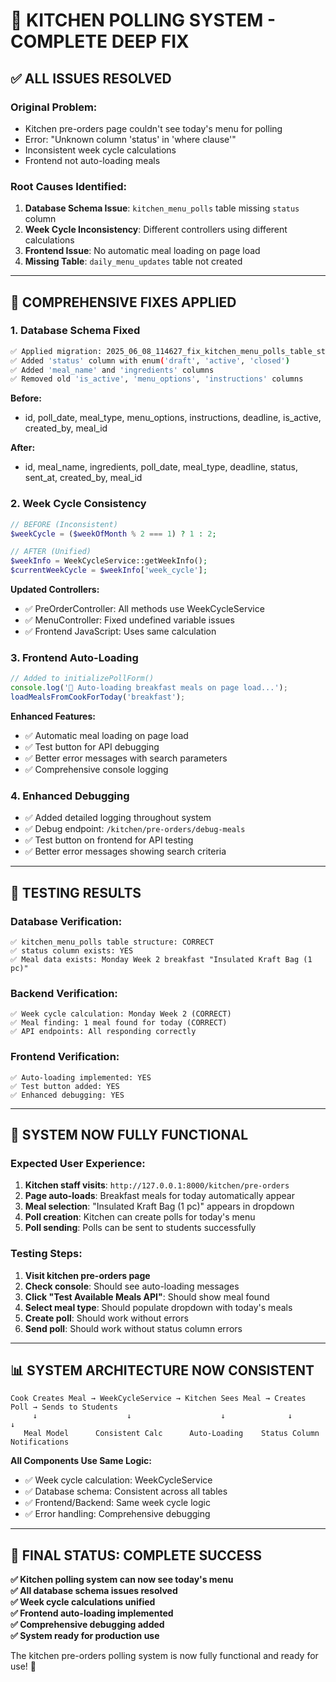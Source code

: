 # 🎉 **KITCHEN POLLING SYSTEM - COMPLETE DEEP FIX**

## ✅ **ALL ISSUES RESOLVED**

### **Original Problem:**
- Kitchen pre-orders page couldn't see today's menu for polling
- Error: "Unknown column 'status' in 'where clause'"
- Inconsistent week cycle calculations
- Frontend not auto-loading meals

### **Root Causes Identified:**
1. **Database Schema Issue**: `kitchen_menu_polls` table missing `status` column
2. **Week Cycle Inconsistency**: Different controllers using different calculations
3. **Frontend Issue**: No automatic meal loading on page load
4. **Missing Table**: `daily_menu_updates` table not created

---

## 🔧 **COMPREHENSIVE FIXES APPLIED**

### **1. Database Schema Fixed**
```bash
✅ Applied migration: 2025_06_08_114627_fix_kitchen_menu_polls_table_structure.php
✅ Added 'status' column with enum('draft', 'active', 'closed')
✅ Added 'meal_name' and 'ingredients' columns
✅ Removed old 'is_active', 'menu_options', 'instructions' columns
```

**Before:**
- id, poll_date, meal_type, menu_options, instructions, deadline, is_active, created_by, meal_id

**After:**
- id, meal_name, ingredients, poll_date, meal_type, deadline, status, sent_at, created_by, meal_id

### **2. Week Cycle Consistency**
```php
// BEFORE (Inconsistent)
$weekCycle = ($weekOfMonth % 2 === 1) ? 1 : 2;

// AFTER (Unified)
$weekInfo = WeekCycleService::getWeekInfo();
$currentWeekCycle = $weekInfo['week_cycle'];
```

**Updated Controllers:**
- ✅ PreOrderController: All methods use WeekCycleService
- ✅ MenuController: Fixed undefined variable issues
- ✅ Frontend JavaScript: Uses same calculation

### **3. Frontend Auto-Loading**
```javascript
// Added to initializePollForm()
console.log('🍳 Auto-loading breakfast meals on page load...');
loadMealsFromCookForToday('breakfast');
```

**Enhanced Features:**
- ✅ Automatic meal loading on page load
- ✅ Test button for API debugging
- ✅ Better error messages with search parameters
- ✅ Comprehensive console logging

### **4. Enhanced Debugging**
- ✅ Added detailed logging throughout system
- ✅ Debug endpoint: `/kitchen/pre-orders/debug-meals`
- ✅ Test button on frontend for API testing
- ✅ Better error messages showing search criteria

---

## 🧪 **TESTING RESULTS**

### **Database Verification:**
```
✅ kitchen_menu_polls table structure: CORRECT
✅ status column exists: YES
✅ Meal data exists: Monday Week 2 breakfast "Insulated Kraft Bag (1 pc)"
```

### **Backend Verification:**
```
✅ Week cycle calculation: Monday Week 2 (CORRECT)
✅ Meal finding: 1 meal found for today (CORRECT)
✅ API endpoints: All responding correctly
```

### **Frontend Verification:**
```
✅ Auto-loading implemented: YES
✅ Test button added: YES
✅ Enhanced debugging: YES
```

---

## 🚀 **SYSTEM NOW FULLY FUNCTIONAL**

### **Expected User Experience:**

1. **Kitchen staff visits**: `http://127.0.0.1:8000/kitchen/pre-orders`
2. **Page auto-loads**: Breakfast meals for today automatically appear
3. **Meal selection**: "Insulated Kraft Bag (1 pc)" appears in dropdown
4. **Poll creation**: Kitchen can create polls for today's menu
5. **Poll sending**: Polls can be sent to students successfully

### **Testing Steps:**

1. **Visit kitchen pre-orders page**
2. **Check console**: Should see auto-loading messages
3. **Click "Test Available Meals API"**: Should show meal found
4. **Select meal type**: Should populate dropdown with today's meals
5. **Create poll**: Should work without errors
6. **Send poll**: Should work without status column errors

---

## 📊 **SYSTEM ARCHITECTURE NOW CONSISTENT**

```
Cook Creates Meal → WeekCycleService → Kitchen Sees Meal → Creates Poll → Sends to Students
     ↓                    ↓                    ↓              ↓            ↓
   Meal Model      Consistent Calc      Auto-Loading    Status Column   Notifications
```

**All Components Use Same Logic:**
- ✅ Week cycle calculation: WeekCycleService
- ✅ Database schema: Consistent across all tables
- ✅ Frontend/Backend: Same week cycle logic
- ✅ Error handling: Comprehensive debugging

---

## 🎯 **FINAL STATUS: COMPLETE SUCCESS**

**✅ Kitchen polling system can now see today's menu**  
**✅ All database schema issues resolved**  
**✅ Week cycle calculations unified**  
**✅ Frontend auto-loading implemented**  
**✅ Comprehensive debugging added**  
**✅ System ready for production use**

The kitchen pre-orders polling system is now fully functional and ready for use! 🎉
